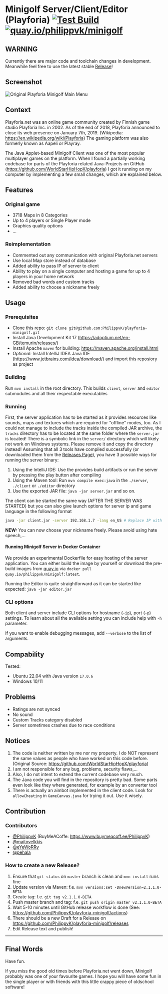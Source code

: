 # Minigolf Server/Client/Editor (Playforia) [![Test Build](https://github.com/PhilippvK/playforia-minigolf/workflows/Test%20build/badge.svg)](https://github.com/PhilippvK/playforia-minigolf/actions?query=workflow%3A%22Test+build%22) [![quay.io/philippvk/minigolf](https://quay.io/repository/philippvk/minigolf/status)](https://quay.io/repository/philippvk/minigolf)

## WARNING

Currently there are major code and toolchain changes in development. Meanwhile feel free to use the latest stable [Release](https://github.com/PhilippvK/playforia-minigolf/releases)!

## Screenshot

![Original Playforia Minigolf Main Menu](screenshot.png)

## Context

Playforia.net was an online game community created by Finnish game studio Playforia Inc. in 2002. As of the end of 2018, Playforia announced to close its web presence on January 7th, 2019. (Wikipedia: https://en.wikipedia.org/wiki/Playforia)
The gaming platform was also formerly known as Aapeli or Playray.

The Java Applet-based Minigolf Client was one of the most popular multiplayer games on the platform. When I found a partially working codebase for parts of the Playforia related Java-Projects on GitHub (https://github.com/WorldStarHipHopX/playforia) I got it running on my computer by implementing a few small changes, which are explained below.

## Features

### Original game
- 3718 Maps in 8 Categories
- Up to 4 players or Single Player mode
- Graphics quality options
- ...

### Reimplementation
- Commented out any communication with original Playforia.net servers
- Use local Map store instead of database
- Added ability to pass IP of server to client
- Ability to play on a single computer and hosting a game for up to 4 players in your home network
- Removed bad words and custom tracks
- Added ability to choose a nickname freely

## Usage

### Prerequisites
- Clone this repo: `git clone git@github.com:PhilippvK/playforia-minigolf.git`
- Install Java Development Kit 17 (https://adoptium.net/en-GB/temurin/releases/)
- Install Apache `maven` for building: https://maven.apache.org/install.html
- *Optional:* Install IntelliJ IDEA Java IDE (https://www.jetbrains.com/idea/download/) and import this reposiory as project

### Building

Run `mvn install` in the root directory. This builds `client`, `server` and `editor` submodules and all their respectable executables

### Running

First, the server application has to be started as it provides resources like sounds, maps and textures which are required for "offline" modes, too.
As I could not manage to include the tracks inside the compiled JAR archive, the `tracks` directory has to be located at the same folder where the `server.jar` is located! There is a symbolic link in the `server/` directory which will likely not work on Windows systems. Please remove it and copy the directory instead!
Assuming that all 3 tools have compiled successfully (or downloaded them from the [Releases Page](https://github.com/PhilippvK/playforia-minigolf/releases)), you have 3 possible ways for running the server binary:
1. Using the IntelliJ IDE: Use the provides build artifacts or run the server by pressing the play button after compiling
2. Using the Maven tool:  Run `mvn compile exec:java` in the `./server`, `./client` or `./editor` directory
3. Use the exported JAR file: `java -jar server.jar` and so on.

The client can be started the same way (AFTER THE SERVER WAS STARTED) but you can also give launch options for server ip and game language in the following format

```bash
java -jar client.jar -server 192.168.1.7 -lang en_US # Replace IP with the one of your server (which you can find out by using for example `ifconfig`/`ipconfig`) and lang with en_US, fi_FI or sv_SE
```

**NEW:** You can now choose your nickname freely. Please avoid using hate speech,...

#### Running Minigolf Server in Docker Container

We provide an experimental Dockerfile for easy hosting of the server application. You can either build the image by yourself or download the pre-build images from [quay.io](https://quay.io/repository/philippvk/minigolf) via `docker pull quay.io/philippvk/minigolf:latest`.

Running the Editor is quite straightforward as it can be started like expected: `java -jar editor.jar`
### CLI options
Both client and server include CLI options for hostname (`-ip`), port (`-p`) settings. To learn about all the available setting you can include help with `-h` parameter.

If you want to enable debugging messages, add `--verbose` to the list of arguments.

## Compability

Tested:
- Ubuntu 22.04 with Java version `17.0.6`
- Windows 10/11

## Problems
- Ratings are not synced
- No sound
- Custom Tracks category disabled
- Server sometimes crashes due to race conditions

## Notices

1. The code is neither written by me nor my property. I do NOT represent the same values as people who have worked on this code before. (Original Source: https://github.com/WorldStarHipHopX/playforia)
2. I am not responsible for any bug, problems, security flaws,...
3. Also, I do not intent to extend the current codebase very much.
4. The Java code you will find in the repository is pretty bad. Some parts even look like they where generated, for example by an converter tool
5. There is actually an aimbot implemented in the client code. Look for `allowCheating` in `GameCanvas.java` for trying it out. Use it wisely.

## Contribution

### Contributors

- [@PhilippvK](https://github.com/PhilippvK) (BuyMeACoffe: https://www.buymeacoff.ee/PhilippvK)
- [@maitovelkkis](https://github.com/maitovelkkis)
- [@eYeWoRRy](https://github.com/eYeWoRRy)
- [@pehala](https://github.com/pehala)

### How to create a new Release?

1. Ensure that `git status` on `master` branch is clean and `mvn install` runs fine
2. Update version via Maven: f.e. `mvn versions:set -DnewVersion=2.1.1.0-BETA`
3. Create tag: f.e. `git tag v2.1.1.0-BETA`
4. Push master branch and tag: f.e. `git push origin master v2.1.1.0-BETA`
5. Wait 5-10 minutes until GitHub release workflow is done (See: https://github.com/PhilippvK/playforia-minigolf/actions)
6. There should be a new Draft for a Release on https://github.com/PhilippvK/playforia-minigolf/releases
7. Edit Release text and publish!

---

## Final Words

Have fun.

If you miss the good old times before Playforia.net went down, Minigolf probably was one of your favourite games. I hope you will have some fun in the single player or with friends with this  little crappy piece of oldschool software!
